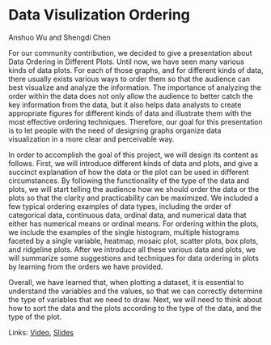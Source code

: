 # Data Visulization Ordering

Anshuo Wu and Shengdi Chen

For our community contribution, we decided to give a presentation about Data Ordering in Different Plots. Until now, we have seen many various kinds of data plots. For each of those graphs, and for different kinds of data, there usually exists various ways to order them so that the audience can best visualize and analyze the information. The importance of analyzing the order within the data does not only allow the audience to better catch the key information from the data, but it also helps data analysts to create appropriate figures for different kinds of data and illustrate them with the most effective ordering techniques. Therefore, our goal for this presentation is to let people with the need of designing graphs organize data visualization in a more clear and perceivable way. 

In order to accomplish the goal of this project, we will design its content as follows. First, we will introduce different kinds of data and plots, and give a succinct explanation of how the data or the plot can be used in different circumstances. By following the functionality of the type of the data and plots, we will start telling the audience how we should order the data or the plots so that the clarity and practicability can be maximized. We included a few typical ordering examples of data types, including the order of categorical data, continuous data, ordinal data, and numerical data that either has numerical means or ordinal means. For ordering within the plots, we include the examples of the single histogram, multiple histograms faceted by a single variable, heatmap, mosaic plot, scatter plots, box plots, and ridgeline plots. After we introduce all these various data and plots, we will summarize some suggestions and techniques for data ordering in plots by learning from the orders we have provided. 

Overall, we have learned that, when plotting a dataset, it is essential to understand the variables and the values, so that we can correctly determine the type of variables that we need to draw. Next, we will need to think about how to sort the data and the plots according to the type of the data, and the type of the plot.

Links:
[Video](https://drive.google.com/file/d/17VXq-7Gxs8y5HR0NLfKpAJKeVdD7UzAN/view?usp=sharing),
[Slides](https://docs.google.com/presentation/d/1zGLlxb0RyeVdo-GdhT4hg3Xide3tPG5pg9LXnlZc4WY/edit?usp=sharing)
